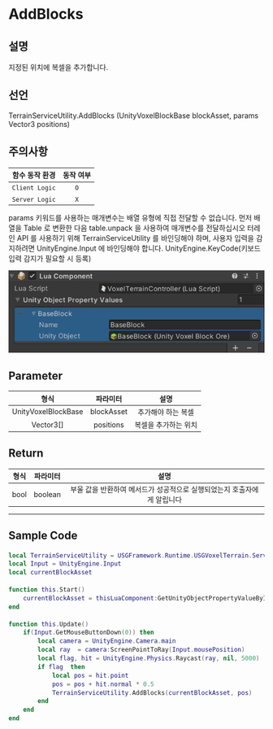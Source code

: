 # AddBlocks

## 설명
지정된 위치에 복셀을 추가합니다.


## 선언
TerrainServiceUtility.AddBlocks (UnityVoxelBlockBase blockAsset, params Vector3 positions)

## 주의사항
|    **함수 동작 환경**    | **동작 여부** |
|:------------------:|:---------:|
| ```Client Logic``` |  ```O```  |
| ```Server Logic``` |  ```X```  |

params 키워드를 사용하는 매개변수는 배열 유형에 직접 전달할 수 없습니다. 먼저 배열을
Table 로 변환한 다음 table.unpack 을 사용하여 매개변수를 전달하십시오
터레인 API 를 사용하기 위해 TerrainServiceUtility 를 바인딩해야 하며,
사용자 입력을 감지하려면 UnityEngine.Input 에 바인딩해야 합니다.
UnityEngine.KeyCode(키보드 입력 감지가 필요할 시 등록)

![](media/images/Terrain_1.png)

## Parameter
|   **형식**   |      **파라미터**       |   **설명**   |
|:----------:|:-------------------:|:----------:|
| UnityVoxelBlockBase | blockAsset | 추가해야 하는 복셀 |
| Vector3[] |positions | 복셀을 추가하는 위치 |

## Return
|     **형식**     |  **파라미터**   |                **설명**                |
|:--------------:|:-----------:|:------------------------------------:|
|bool |boolean | 	부울 값을 반환하여 메서드가 성공적으로 실행되었는지 호출자에게 알립니다 |

---
## Sample Code
```lua
local TerrainServiceUtility = USGFramework.Runtime.USGVoxelTerrain.ServiceFunctions.TerrainServiceUtility
local Input = UnityEngine.Input
local currentBlockAsset
 
function this.Start()
    currentBlockAsset = thisLuaComponent:GetUnityObjectPropertyValueByIndex(0).UnityObject
end
 
function this.Update()
    if(Input.GetMouseButtonDown(0)) then
        local camera = UnityEngine.Camera.main
        local ray  = camera:ScreenPointToRay(Input.mousePosition)
        local flag, hit = UnityEngine.Physics.Raycast(ray, nil, 5000)
        if flag  then
            local pos = hit.point
            pos = pos + hit.normal * 0.5
            TerrainServiceUtility.AddBlocks(currentBlockAsset, pos)
        end
    end
end
```